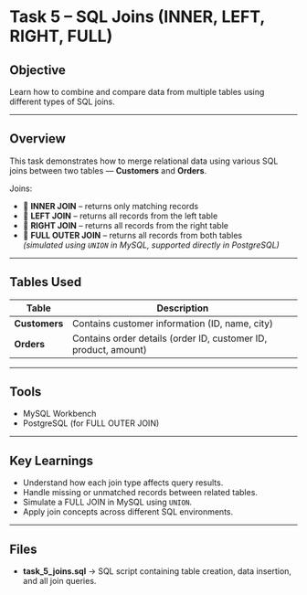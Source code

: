 # Task 5 – SQL Joins (INNER, LEFT, RIGHT, FULL)

##  Objective
Learn how to combine and compare data from multiple tables using different types of SQL joins.

---

##  Overview
This task demonstrates how to merge relational data using various SQL joins between two tables — **Customers** and **Orders**.

Joins:
- 🔹 **INNER JOIN** – returns only matching records  
- 🔹 **LEFT JOIN** – returns all records from the left table  
- 🔹 **RIGHT JOIN** – returns all records from the right table  
- 🔹 **FULL OUTER JOIN** – returns all records from both tables  
  *(simulated using `UNION` in MySQL, supported directly in PostgreSQL)*

---

## Tables Used
| Table | Description |
|--------|--------------|
| **Customers** | Contains customer information (ID, name, city) |
| **Orders** | Contains order details (order ID, customer ID, product, amount) |

---

##  Tools
- MySQL Workbench  
- PostgreSQL (for FULL OUTER JOIN)
  
--- 


## Key Learnings
- Understand how each join type affects query results.  
- Handle missing or unmatched records between related tables.  
- Simulate a FULL JOIN in MySQL using `UNION`.  
- Apply join concepts across different SQL environments.

---

## Files
- **task_5_joins.sql** → SQL script containing table creation, data insertion, and all join queries.

